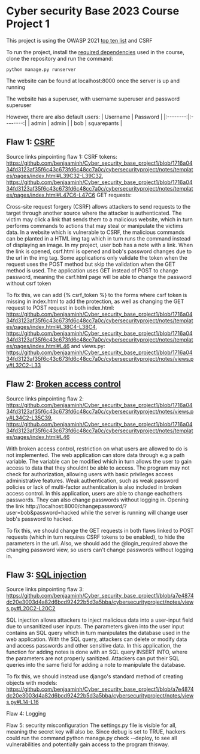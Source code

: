 # Cyber security Base 2023 Course Project 1
This project is using the OWASP 2021 [top ten list](https://owasp.org/www-project-top-ten/) and CSRF

To run the project, install the [required dependencies](https://cybersecuritybase.mooc.fi/installation-guide) used in the course, clone the repository and run the command:

```
python manage.py runserver
```
The website can be found at localhost:8000 once the server is up and running

The website has a superuser, with username superuser and password superuser

However, there are also default users:
   | Username | Password |
   |:--------:|:--------:|
   | admin    | admin |
   | bob   | squarepants |

## Flaw 1: [CSRF](https://cybersecuritybase.mooc.fi/module-2.3/1-security)
Source links pinpointing flaw 1:
CSRF tokens: https://github.com/benjaaminh/Cyber_security_base_project1/blob/1716a0434fd3123af35f6c43c673fd6c48cc7a0c/cybersecurityproject/notes/templates/pages/index.html#L39C32-L39C32,
https://github.com/benjaaminh/Cyber_security_base_project1/blob/1716a0434fd3123af35f6c43c673fd6c48cc7a0c/cybersecurityproject/notes/templates/pages/index.html#L47C6-L47C6
GET requests: 

Cross-site request forgery (CSRF) allows attackers to send requests to the target through another source where the attacker is authenticated. The victim may click a link that sends them to a malicious website, which in turn performs commands to actions that may steal or manipulate the victims data. In a website which is vulnerable to CSRF, the malicious commands can be planted in a HTML img tag which in turn runs the command instead of displaying an image. In my project, user bob has a note with a link. When the link is opened, csrf.html is opened and bob's password changes due to the url in the img tag. Some applications only validate the token when the request uses the POST method but skip the validation when the GET method is used. The application uses GET instead of POST to change password, meaning the csrf.html page will be able to change the password without csrf token

To fix this, we can add {% csrf_token %} to the forms where csrf token is missing in index.html to add the protection, as well as changing the GET request to POST request in both index.html: https://github.com/benjaaminh/Cyber_security_base_project1/blob/1716a0434fd3123af35f6c43c673fd6c48cc7a0c/cybersecurityproject/notes/templates/pages/index.html#L38C4-L38C4, https://github.com/benjaaminh/Cyber_security_base_project1/blob/1716a0434fd3123af35f6c43c673fd6c48cc7a0c/cybersecurityproject/notes/templates/pages/index.html#L46
and views.py: https://github.com/benjaaminh/Cyber_security_base_project1/blob/1716a0434fd3123af35f6c43c673fd6c48cc7a0c/cybersecurityproject/notes/views.py#L32C2-L33


## Flaw 2: [Broken access control](https://owasp.org/Top10/A01_2021-Broken_Access_Control/)
Source links pinpointing flaw 2: https://github.com/benjaaminh/Cyber_security_base_project1/blob/1716a0434fd3123af35f6c43c673fd6c48cc7a0c/cybersecurityproject/notes/views.py#L34C2-L35C39,
https://github.com/benjaaminh/Cyber_security_base_project1/blob/1716a0434fd3123af35f6c43c673fd6c48cc7a0c/cybersecurityproject/notes/templates/pages/index.html#L46

With broken access control, restriction on what users are allowed to do is not implemented. The web application can store data through e.g a path variable. The variable can be modified which in turn allows the user to gain access to data that they shouldnt be able to access. The program may not check for authorization, allowing users with basic privileges access administrative features. Weak authentication, such as weak password policies or lack of multi-factor authentication is also included in broken access control. In this application, users are able to change eachothers passwords. They can also change passwords without logging in. Opening the link http://localhost:8000/changepassword/?user=bob&password=hacked while the server is running will change user bob's password to hacked. 

To fix this, we should change the GET requests in both flaws linked to POST requests (which in turn requires CSRF tokens to be enabled), to hide the parameters in the url. Also, we should add the @login_required above the changing password view, so users can't change passwords without logging in.

## Flaw 3: [SQL injection](https://owasp.org/Top10/A03_2021-Injection/)
Source links pinpointing flaw 3: https://github.com/benjaaminh/Cyber_security_base_project1/blob/a7e4874dc20e3003d4a82d6bcd92422b5d3a5bba/cybersecurityproject/notes/views.py#L20C2-L20C2 

SQL injection allows attackers to inject malicious data into a user-input field due to unsanitized user inputs. The parameters given into the user input contains an SQL query which in turn manipulates the database used in the web application. With the SQL query, attackers can delete or modify data and access passwords and other sensitive data. In this application, the function for adding notes is done with an SQL query INSERT INTO, where the parameters are not properly sanitized. Attackers can put their SQL queries into the same field for adding a note to manipulate the database.

To fix this, we should instead use django's standard method of creating objects with models: 
https://github.com/benjaaminh/Cyber_security_base_project1/blob/a7e4874dc20e3003d4a82d6bcd92422b5d3a5bba/cybersecurityproject/notes/views.py#L14-L16 



Flaw 4: Logging

Flaw 5: security misconfiguration
The settings.py file is visible for all, meaning the secret key will also be.
Since debug is set to TRUE, hackers could run the command python manage.py check --deploy, to see all vulnerabilities and potentially gain access to the program thisway. 
